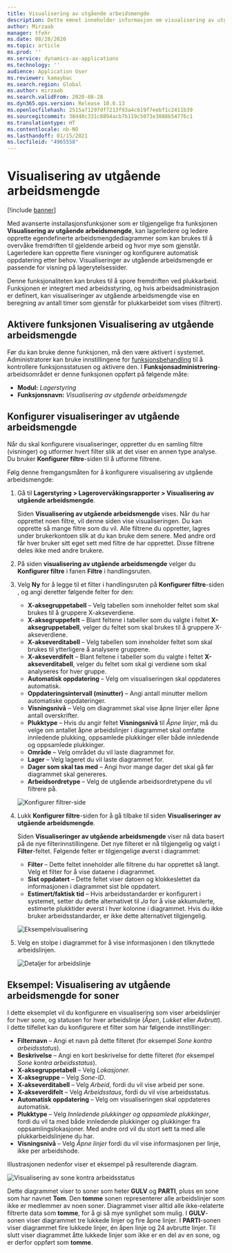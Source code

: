 ```yaml
---
title: Visualisering av utgående arbeidsmengde
description: Dette emnet inneholder informasjon om visualisering av utgående arbeidsmengde. Denne funksjonaliteten gjør at lagerledere og ledere kan opprette egendefinerte arbeidsmengdediagrammer som kan brukes til å overvåke fremdriften av gjeldende arbeid og hvor mye som gjenstår. Lagerledere kan opprette flere visninger og konfigurere automatisk oppdatering etter behov.
author: Mirzaab
manager: tfehr
ms.date: 08/28/2020
ms.topic: article
ms.prod: ''
ms.service: dynamics-ax-applications
ms.technology: ''
audience: Application User
ms.reviewer: kamaybac
ms.search.region: Global
ms.author: mirzaab
ms.search.validFrom: 2020-08-28
ms.dyn365.ops.version: Release 10.0.13
ms.openlocfilehash: 2515a71297df7213f93a4c619f7eebf1c2411b39
ms.sourcegitcommit: 38d40c331c8894acb7b119c5073e3088b54776c1
ms.translationtype: HT
ms.contentlocale: nb-NO
ms.lasthandoff: 01/15/2021
ms.locfileid: "4965558"
---
```

# <a name="outbound-workload-visualization"></a>Visualisering av utgående arbeidsmengde

[!include [banner](../includes/banner.md)]

Med avanserte installasjonsfunksjoner som er tilgjengelige fra funksjonen **Visualisering av utgående arbeidsmengde**, kan lagerledere og ledere opprette egendefinerte arbeidsmengdediagrammer som kan brukes til å overvåke fremdriften til gjeldende arbeid og hvor mye som gjenstår. Lagerledere kan opprette flere visninger og konfigurere automatisk oppdatering etter behov. Visualiseringer av utgående arbeidsmengde er passende for visning på lagerytelsessider.

Denne funksjonaliteten kan brukes til å spore fremdriften ved plukkarbeid. Funksjonen er integrert med arbeidsstyring, og hvis arbeidsadministrasjon er definert, kan visualiseringer av utgående arbeidsmengde vise en beregning av antall timer som gjenstår for plukkarbeidet som vises (filtrert).

## <a name="turn-on-the-outbound-workload-visualization-feature"></a>Aktivere funksjonen Visualisering av utgående arbeidsmengde

Før du kan bruke denne funksjonen, må den være aktivert i systemet. Administratorer kan bruke innstillingene for [funksjonsbehandling](../../fin-ops-core/fin-ops/get-started/feature-management/feature-management-overview.md) til å kontrollere funksjonsstatusen og aktivere den. I **Funksjonsadministrering**-arbeidsområdet er denne funksjonen oppført på følgende måte:

- **Modul:** *Lagerstyring*
- **Funksjonsnavn:** *Visualisering av utgående arbeidsmengde*

## <a name="set-up-outbound-workload-visualizations"></a>Konfigurer visualiseringer av utgående arbeidsmengde

Når du skal konfigurere visualiseringer, oppretter du en samling filtre (visninger) og utformer hvert filter slik at det viser en annen type analyse. Du bruker **Konfigurer filtre**-siden til å utforme filtrene.

Følg denne fremgangsmåten for å konfigurere visualisering av utgående arbeidsmengde:

1. Gå til **Lagerstyring \> Lagerovervåkingsrapporter \> Visualisering av utgående arbeidsmengde**.

    Siden **Visualisering av utgående arbeidsmengde** vises. Når du har opprettet noen filtre, vil denne siden vise visualiseringen. Du kan opprette så mange filtre som du vil. Alle filtrene du oppretter, lagres under brukerkontoen slik at du kan bruke dem senere. Med andre ord får hver bruker sitt eget sett med filtre de har opprettet. Disse filtrene deles ikke med andre brukere.

1. På siden **visualisering av utgående arbeidsmengde** velger du **Konfigurer filtre** i fanen **Filtre** i handlingsruten.
1. Velg **Ny** for å legge til et filter i handlingsruten på **Konfigurer filtre**-siden , og angi deretter følgende felter for den:

    - **X-aksegruppetabell** – Velg tabellen som inneholder feltet som skal brukes til å gruppere X-akseverdiene.
    - **X-aksegruppefelt** – Blant feltene i tabeller som du valgte i feltet **X-aksegruppetabell**, velger du feltet som skal brukes til å gruppere X-akseverdiene.
    - **X-akseverditabell** – Velg tabellen som inneholder feltet som skal brukes til ytterligere å analysere gruppene.
    - **X-akseverdifelt** – Blant feltene i tabeller som du valgte i feltet **X-akseverditabell**, velger du feltet som skal gi verdiene som skal analyseres for hver gruppe.
    - **Automatisk oppdatering** – Velg om visualiseringen skal oppdateres automatisk.
    - **Oppdateringsintervall (minutter)** – Angi antall minutter mellom automatiske oppdateringer.
    - **Visningsnivå** – Velg om diagrammet skal vise åpne linjer eller åpne antall overskrifter.
    - **Plukktype** – Hvis du angir feltet **Visningsnivå** til _Åpne linjer_, må du velge om antallet åpne arbeidslinjer i diagrammet skal omfatte innledende plukking, oppsamlede plukkinger eller både innledende og oppsamlede plukkinger.
    - **Område** – Velg området du vil laste diagrammet for.
    - **Lager** – Velg lageret du vil laste diagrammet for.
    - **Dager som skal tas med** – Angi hvor mange dager det skal gå før diagrammet skal genereres.
    - **Arbeidsordretype** – Velg de utgående arbeidsordretypene du vil filtrere på.

    ![Konfigurer filtrer-side](media/work-viz-filters-1.png "Konfigurer filtrer-side")

1. Lukk **Konfigurer filtre**-siden for å gå tilbake til siden **Visualiseringer av utgående arbeidsmengde**.

    Siden **Visualiseringer av utgående arbeidsmengde** viser nå data basert på de nye filterinnstillingene. Det nye filteret er nå tilgjengelig og valgt i **Filter**-feltet. Følgende felter er tilgjengelige øverst i diagrammet:

    - **Filter** – Dette feltet inneholder alle filtrene du har opprettet så langt. Velg et filter for å vise dataene i diagrammet.
    - **Sist oppdatert** – Dette feltet viser datoen og klokkeslettet da informasjonen i diagrammet sist ble oppdatert.
    - **Estimert/faktisk tid** – Hvis arbeidsstandarder er konfigurert i systemet, setter du dette alternativet til *Ja* for å vise akkumulerte, estimerte plukktider øverst i hver kolonne i diagrammet. Hvis du ikke bruker arbeidsstandarder, er ikke dette alternativet tilgjengelig.

    ![Eksempelvisualisering](media/work-viz-chart.png "Eksempelvisualisering")

1. Velg en stolpe i diagrammet for å vise informasjonen i den tilknyttede arbeidslinjen.

    ![Detaljer for arbeidslinje](media/work-viz-work-details.png "Detaljer for arbeidslinje")

## <a name="example-outbound-workload-visualization-for-zones"></a>Eksempel: Visualisering av utgående arbeidsmengde for soner

I dette eksemplet vil du konfigurere en visualisering som viser arbeidslinjer for hver sone, og statusen for hver arbeidslinje (_Åpen_, _Lukket_ eller _Avbrutt_). I dette tilfellet kan du konfigurere et filter som har følgende innstillinger:

- **Filternavn** – Angi et navn på dette filteret (for eksempel _Sone kontra arbeidsstatus_).
- **Beskrivelse** – Angi en kort beskrivelse for dette filteret (for eksempel _Sone kontra arbeidsstatus_).
- **X-aksegruppetabell** – Velg _Lokasjoner._
- **X-aksegruppe** – Velg _Sone-ID_.
- **X-akseverditabell** – Velg _Arbeid_, fordi du vil vise arbeid per sone.
- **X-akseverdifelt** – Velg _Arbeidsstaus_, fordi du vil vise arbeidsstatus.
- **Automatisk oppdatering** – Velg om visualiseringen skal oppdateres automatisk.
- **Plukktype** – Velg _Innledende plukkinger og oppsamlede plukkinger_, fordi du vil ta med både innledende plukkinger og plukkinger fra oppsamlingslokasjoner. Med andre ord vil du stort sett ta med alle plukkarbeidslinjene du har.
- **Visningsnivå** – Velg _Åpne linjer_ fordi du vil vise informasjonen per linje, ikke per arbeidshode.

Illustrasjonen nedenfor viser et eksempel på resulterende diagram.

![Visualisering av sone kontra arbeidsstatus](media/work-viz-chart.png "Visualisering av sone kontra arbeidsstatus")

Dette diagrammet viser to soner som heter **GULV** og **PARTI**, pluss en sone som har navnet **Tom**. Den **tomme** sonen representerer alle arbeidslinjer som ikke er medlemmer av noen soner. Diagrammet viser alltid alle ikke-relaterte filtrerte data som **tomme**, for å gi så mye synlighet som mulig. I **GULV**-sonen viser diagrammet tre lukkede linjer og fire åpne linjer. I **PARTI**-sonen viser diagrammet fire lukkede linjer, én åpen linje og 24 avbrutte linjer. Til slutt viser diagrammet åtte lukkede linjer som ikke er en del av en sone, og er derfor oppført som **tomme**.
